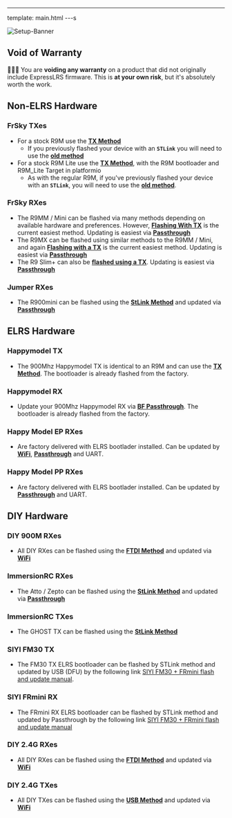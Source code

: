 ---
template: main.html
---s

![Setup-Banner](https://raw.githubusercontent.com/ExpressLRS/ExpressLRS-hardware/master/img/quick-start.png)

## Void of Warranty 

👾👾👾 You are __voiding any warranty__ on a product that did not originally include ExpressLRS firmware. This is **at your own risk**, but it's absolutely worth the work. 

## Non-ELRS Hardware
### FrSky TXes  
- For a stock R9M use the **[TX Method](https://github.com/AlessandroAU/ExpressLRS/wiki/Flashing-R9M-TX)**  
  - If you previously flashed your device with an **`STLink`** you will need to use the **[old method](https://github.com/AlessandroAU/ExpressLRS/wiki/Flashing-TX-with-STLink#r9m)**  
- For a stock R9M Lite use the **[TX Method](https://github.com/AlessandroAU/ExpressLRS/wiki/Flashing-R9M-TX)**, with the R9M bootloader and R9M_Lite Target in platformio  
  - As with the regular R9M, if you've previously flashed your device with an **`STLink`**, you will need to use the **[old method](https://github.com/AlessandroAU/ExpressLRS/wiki/Flashing-TX-with-STLink#r9m-lite)**.  
### FrSky RXes  
- The R9MM / Mini can be flashed via many methods depending on available hardware and preferences. However, **[Flashing With TX](https://github.com/AlessandroAU/ExpressLRS/wiki/Flashing-R9MM-R9MINI-with-TX)** is the current easiest method. Updating is easiest via **[Passthrough](https://github.com/ExpressLRS/ExpressLRS/wiki/BF-Passthrough)**  
- The R9MX can be flashed using similar methods to the R9MM / Mini, and again **[Flashing with a TX](https://github.com/AlessandroAU/ExpressLRS/wiki/Flashing-R9mx-with-TX)** is the current easiest method. Updating is easiest via **[Passthrough](https://github.com/ExpressLRS/ExpressLRS/wiki/BF-Passthrough)**  
- The R9 Slim+ can also be **[flashed using a TX](https://github.com/AlessandroAU/ExpressLRS/wiki/Flashing-R9slim-PLUS-(2-Antennas)-with-TX)**. Updating is easiest via **[Passthrough](https://github.com/ExpressLRS/ExpressLRS/wiki/BF-Passthrough)**

### Jumper RXes  
- The R900mini can be flashed using the **[StLink Method](https://github.com/AlessandroAU/ExpressLRS/wiki/Flashing-Jumper-R900-Mini-with-STLink)** and updated via **[Passthrough](https://github.com/ExpressLRS/ExpressLRS/wiki/BF-Passthrough)**

## ELRS Hardware
### Happymodel TX
- The 900Mhz Happymodel TX is identical to an R9M and can use the **[TX Method](https://github.com/AlessandroAU/ExpressLRS/wiki/Flashing-R9M-TX)**. The bootloader is already flashed from the factory.  
### Happymodel RX
- Update your 900Mhz Happymodel RX via **[BF Passthrough](https://github.com/ExpressLRS/ExpressLRS/wiki/BF-Passthrough)**. The bootloader is already flashed from the factory.  
### Happy Model EP RXes
- Are factory delivered with ELRS bootlader installed. Can be updated by **[WiFi](https://github.com/ExpressLRS/ExpressLRS/wiki/Wi%E2%80%90Fi-Updating)**, **[Passthrough](https://github.com/ExpressLRS/ExpressLRS/wiki/BF-Passthrough)** and UART.
### Happy Model PP RXes
- Are factory delivered with ELRS bootlader installed. Can be updated by **[Passthrough](https://github.com/ExpressLRS/ExpressLRS/wiki/BF-Passthrough)** and UART.




## DIY Hardware
### DIY 900M RXes  
- All DIY RXes can be flashed using the **[FTDI Method](https://github.com/ExpressLRS/ExpressLRS/wiki/Building-an-Esp-Rx#flashing-custom-rx)** and updated via **[WiFi](https://github.com/ExpressLRS/ExpressLRS/wiki/Wi%E2%80%90Fi-Updating)**




### ImmersionRC RXes  
- The Atto / Zepto can be flashed using the **[StLink Method](https://github.com/AlessandroAU/ExpressLRS/wiki/Flashing-Ghost-Rx)** and updated via **[Passthrough](https://github.com/ExpressLRS/ExpressLRS/wiki/BF-Passthrough)**  
### ImmersionRC TXes  
- The GHOST TX can be flashed using the **[StLink Method](https://github.com/AlessandroAU/ExpressLRS/wiki/Flashing-Ghost-TX)** 

### SIYI FM30 TX
- The FM30 TX ELRS bootloader can be flashed by STLink method and updated by USB (DFU) by the following link [SIYI FM30 + FRmini flash and update manual](http://www.jupacreations.com/ExpressLRS_with_SIYI_FM30_TX_and_RX-23-4-2021.pdf).


### SIYI FRmini RX
- The FRmini RX ELRS bootloader can be flashed by STLink method and updated by Passthrough by the following link [SIYI FM30 + FRmini flash and update manual](http://www.jupacreations.com/ExpressLRS_with_SIYI_FM30_TX_and_RX-23-4-2021.pdf)


### DIY 2.4G RXes  
- All DIY RXes can be flashed using the **[FTDI Method](https://github.com/ExpressLRS/ExpressLRS/wiki/Building-an-Esp-Rx#flashing-custom-rx)** and updated via **[WiFi](https://github.com/ExpressLRS/ExpressLRS/wiki/Wi%E2%80%90Fi-Updating)**

### DIY 2.4G TXes  
- All DIY TXes can be flashed using the **[USB Method](https://github.com/ExpressLRS/ExpressLRS/wiki/Flashing-DIY-TXes-via-USB)** and updated via **[WiFi](https://github.com/ExpressLRS/ExpressLRS/wiki/Wi%E2%80%90Fi-Updating)**
